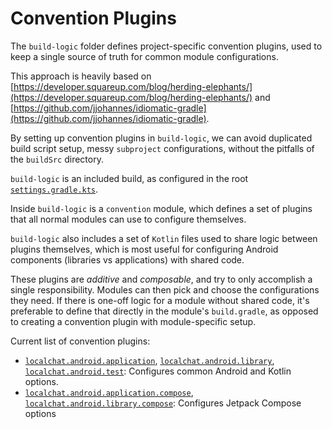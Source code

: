# Convention Plugins

The `build-logic` folder defines project-specific convention plugins, used to keep a single
source of truth for common module configurations.

This approach is heavily based on
[https://developer.squareup.com/blog/herding-elephants/](https://developer.squareup.com/blog/herding-elephants/)
and
[https://github.com/jjohannes/idiomatic-gradle](https://github.com/jjohannes/idiomatic-gradle).

By setting up convention plugins in `build-logic`, we can avoid duplicated build script setup,
messy `subproject` configurations, without the pitfalls of the `buildSrc` directory.

`build-logic` is an included build, as configured in the root
[`settings.gradle.kts`](../settings.gradle.kts).

Inside `build-logic` is a `convention` module, which defines a set of plugins that all normal
modules can use to configure themselves.

`build-logic` also includes a set of `Kotlin` files used to share logic between plugins themselves,
which is most useful for configuring Android components (libraries vs applications) with shared
code.

These plugins are *additive* and *composable*, and try to only accomplish a single responsibility.
Modules can then pick and choose the configurations they need.
If there is one-off logic for a module without shared code, it's preferable to define that directly
in the module's `build.gradle`, as opposed to creating a convention plugin with module-specific
setup.

Current list of convention plugins:

- [`localchat.android.application`](convention/src/main/kotlin/AndroidApplicationConventionPlugin.kt),
  [`localchat.android.library`](convention/src/main/kotlin/AndroidLibraryConventionPlugin.kt),
  [`localchat.android.test`](convention/src/main/kotlin/AndroidTestConventionPlugin.kt):
  Configures common Android and Kotlin options.
- [`localchat.android.application.compose`](convention/src/main/kotlin/AndroidApplicationComposeConventionPlugin.kt),
  [`localchat.android.library.compose`](convention/src/main/kotlin/AndroidLibraryComposeConventionPlugin.kt):
  Configures Jetpack Compose options
